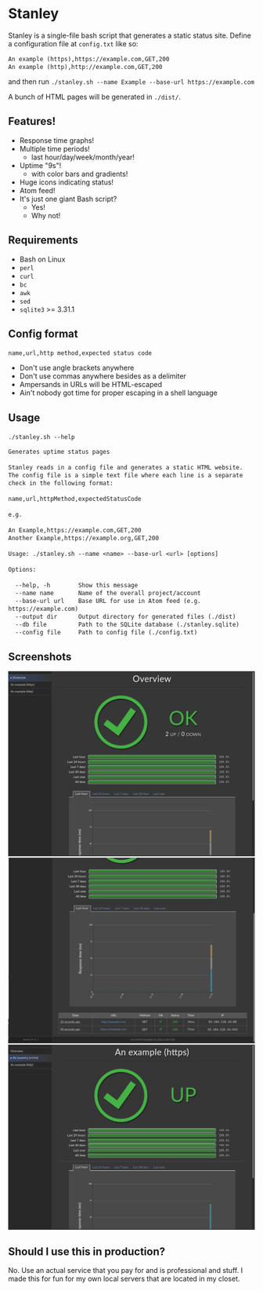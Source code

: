 # Stanley

Stanley is a single-file bash script that generates a static status
site. Define a configuration file at `config.txt` like so:

```
An example (https),https://example.com,GET,200
An example (http),http://example.com,GET,200
```

and then run `./stanley.sh --name Example --base-url https://example.com`

A bunch of HTML pages will be generated in `./dist/`.

## Features!
- Response time graphs!
- Multiple time periods!
  - last hour/day/week/month/year!
- Uptime "9s"!
  - with color bars and gradients!
- Huge icons indicating status!
- Atom feed!
- It's just one giant Bash script?
  - Yes!
  - Why not!

## Requirements
- Bash on Linux
- `perl`
- `curl`
- `bc`
- `awk`
- `sed`
- `sqlite3` >= 3.31.1

## Config format
`name,url,http method,expected status code`

- Don't use angle brackets anywhere
- Don't use commas anywhere besides as a delimiter
- Ampersands in URLs will be HTML-escaped
- Ain't nobody got time for proper escaping in a shell language

## Usage
`./stanley.sh --help`

```
Generates uptime status pages

Stanley reads in a config file and generates a static HTML website.
The config file is a simple text file where each line is a separate
check in the following format:

name,url,httpMethod,expectedStatusCode

e.g.

An Example,https://example.com,GET,200
Another Example,https://example.org,GET,200

Usage: ./stanley.sh --name <name> --base-url <url> [options]

Options:

  --help, -h        Show this message
  --name name       Name of the overall project/account
  --base-url url    Base URL for use in Atom feed (e.g. https://example.com)
  --output dir      Output directory for generated files (./dist)
  --db file         Path to the SQLite database (./stanley.sqlite)
  --config file     Path to config file (./config.txt)
```

## Screenshots

![overview 1](./docs/overview-1.png)
![overview 2](./docs/overview-2.png)
![url page](./docs/example.png)

## Should I use this in production?
No. Use an actual service that you pay for and is professional and stuff.
I made this for fun for my own local servers that are located in my closet.
